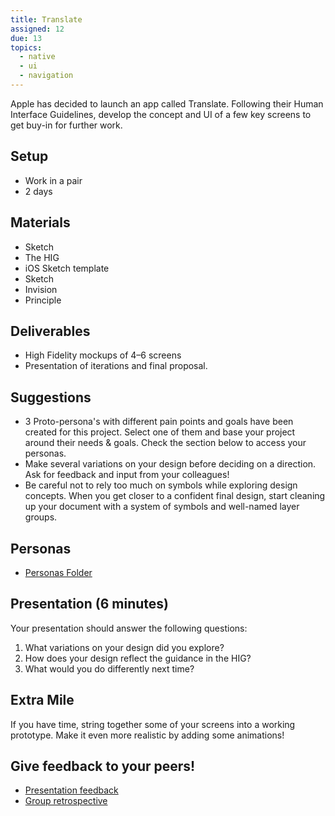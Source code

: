```yaml
---
title: Translate
assigned: 12
due: 13
topics:
  - native
  - ui
  - navigation
---
```


Apple has decided to launch an app called Translate. Following their Human Interface Guidelines, develop the concept and UI of a few key screens to get buy-in for further work.

## Setup

- Work in a pair
- 2 days

## Materials

- Sketch
- The HIG
- iOS Sketch template
- Sketch
- Invision
- Principle

## Deliverables

- High Fidelity mockups of 4–6 screens
- Presentation of iterations and final proposal.

## Suggestions

- 3 Proto-persona's with different pain points and goals have been created for this project. Select one of them and base your project around their needs & goals. Check the section below to access your personas.
- Make several variations on your design before deciding on a direction. Ask for feedback and input from your colleagues!
- Be careful not to rely too much on symbols while exploring design concepts. When you get closer to a confident final design, start cleaning up your document with a system of symbols and well-named layer groups.

## Personas
- [Personas Folder](https://drive.google.com/drive/u/0/folders/1EOUHRyb67E2QaOhPo93Op0_huT8oRiDy)

## Presentation (6 minutes)

Your presentation should answer the following questions:

1. What variations on your design did you explore?
2. How does your design reflect the guidance in the HIG?
3. What would you do differently next time?

## Extra Mile

If you have time, string together some of your screens into a working prototype. Make it even more realistic by adding some animations!


Give feedback to your peers!
---------------------------

- [Presentation feedback](https://drive.google.com/drive/folders/1osXE9wGA66v-hgVIRmEPSXyIyDWbf8Gi)
- [Group retrospective](https://drive.google.com/drive/folders/1QsM0w7gAPTm8StCJUyxrlvUCTglD4P8O)
